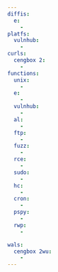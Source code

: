 ```yaml
---
diffis:
  e:
    -
platfs:
  vulnhub:
    -
curls:
  cengbox 2:
    -
functions:
  unix:
    -
  e:
    -
  vulnhub:
    -
  al:
    -
  ftp:
    -
  fuzz:
    -
  rce:
    -
  sudo:
    -
  hc:
    -
  cron:
    -
  pspy:
    -
  rwp:
    -

wals:
  cengbox 2wu:
    -
---
```

